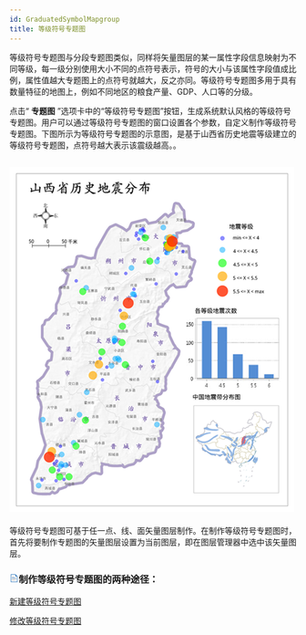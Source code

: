 ```yaml
---
id: GraduatedSymbolMapgroup
title: 等级符号专题图
---
```

等级符号专题图与分段专题图类似，同样将矢量图层的某一属性字段信息映射为不同等级，每一级分别使用大小不同的点符号表示，符号的大小与该属性字段值成比例，属性值越大专题图上的点符号就越大，反之亦同。等级符号专题图多用于具有数量特征的地图上，例如不同地区的粮食产量、GDP、人口等的分级。

点击“ **专题图**
”选项卡中的“等级符号专题图”按钮，生成系统默认风格的等级符号专题图。用户可以通过等级符号专题图的窗口设置各个参数，自定义制作等级符号专题图。下图所示为等级符号专题图的示意图，是基于山西省历史地震等级建立的等级符号专题图，点符号越大表示该震级越高。。

![](img/GraduatedSymbolMapTheme.png)  
---  
  
等级符号专题图可基于任一点、线、面矢量图层制作。在制作等级符号专题图时，首先将要制作专题图的矢量图层设置为当前图层，即在图层管理器中选中该矢量图层。

### ![](../../img/read.gif)制作等级符号专题图的两种途径：

 [新建等级符号专题图](GraduatedSymbolMapDefault)

 [修改等级符号专题图](GraduatedSymbolMapGroupDia)
